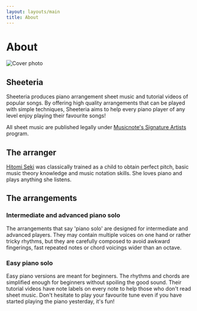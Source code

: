 ```yaml
---
layout: layouts/main
title: About
---
```


# About

![Cover photo](/assets/img/sheeteria_cat.jpeg)

## Sheeteria

Sheeteria produces piano arrangement sheet music and tutorial videos of popular songs. By offering high quality arrangements that can be played with simple techniques, Sheeteria aims to help every piano player of any level enjoy playing their favourite songs!

All sheet music are published legally under [Musicnote's Signature Artists](https://www.musicnotes.com/signatureartists/) program.

## The arranger

[Hitomi Seki](https://hitomiseki.com) was classically trained as a child to obtain perfect pitch, basic music theory knowledge and music notation skills. She loves piano and plays anything she listens.

## The arrangements

### Intermediate and advanced piano solo

The arrangements that say 'piano solo' are designed for intermediate and advanced players. They may contain multiple voices on one hand or rather tricky rhythms, but they are carefully composed to avoid awkward fingerings, fast repeated notes or chord voicings wider than an octave.

### Easy piano solo

Easy piano versions are meant for beginners. The rhythms and chords are simplified enough for beginners without spoiling the good sound. Their tutorial videos have note labels on every note to help those who don't read sheet music. Don't hesitate to play your favourite tune even if you have started playing the piano yesterday, it's fun!
